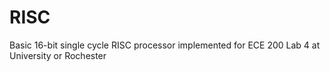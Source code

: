 # RISC
Basic 16-bit single cycle RISC processor implemented for ECE 200 Lab 4 at University or Rochester
